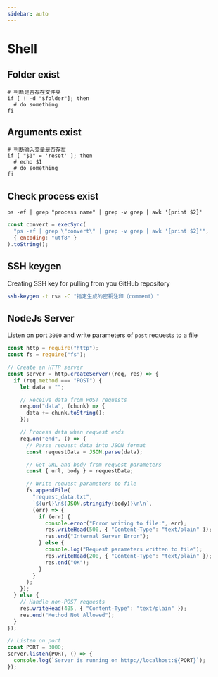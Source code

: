 ```yaml
---
sidebar: auto
---
```


# Shell

## Folder exist

```shell
# 判断是否存在文件夹
if [ ! -d "$folder"]; then
  # do something
fi
```

## Arguments exist

```shell
# 判断输入变量是否存在
if [ "$1" = 'reset' ]; then
  # echo $1
  # do something
fi
```

## Check process exist

```shell
ps -ef | grep "process name" | grep -v grep | awk '{print $2}'
```

```js
const convert = execSync(
  "ps -ef | grep \"convert\" | grep -v grep | awk '{print $2}'",
  { encoding: "utf8" }
).toString();
```

## SSH keygen

Creating SSH key for pulling from you GitHub repository

```bash
ssh-keygen -t rsa -C "指定生成的密钥注释（comment）"
```

## NodeJs Server

Listen on port `3000` and write parameters of `post` requests to a file

```js
const http = require("http");
const fs = require("fs");

// Create an HTTP server
const server = http.createServer((req, res) => {
  if (req.method === "POST") {
    let data = "";

    // Receive data from POST requests
    req.on("data", (chunk) => {
      data += chunk.toString();
    });

    // Process data when request ends
    req.on("end", () => {
      // Parse request data into JSON format
      const requestData = JSON.parse(data);

      // Get URL and body from request parameters
      const { url, body } = requestData;

      // Write request parameters to file
      fs.appendFile(
        "request_data.txt",
        `${url}\n${JSON.stringify(body)}\n\n`,
        (err) => {
          if (err) {
            console.error("Error writing to file:", err);
            res.writeHead(500, { "Content-Type": "text/plain" });
            res.end("Internal Server Error");
          } else {
            console.log("Request parameters written to file");
            res.writeHead(200, { "Content-Type": "text/plain" });
            res.end("OK");
          }
        }
      );
    });
  } else {
    // Handle non-POST requests
    res.writeHead(405, { "Content-Type": "text/plain" });
    res.end("Method Not Allowed");
  }
});

// Listen on port
const PORT = 3000;
server.listen(PORT, () => {
  console.log(`Server is running on http://localhost:${PORT}`);
});
```

